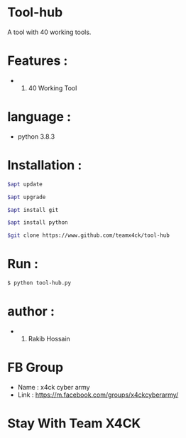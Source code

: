 # Tool-hub
A tool with 40 working tools.

# Features :
* 1. 40 Working Tool
# language :
* python 3.8.3

# Installation :
```bash
$apt update

$apt upgrade

$apt install git

$apt install python

$git clone https://www.github.com/teamx4ck/tool-hub
```
# Run :
```bash
$ python tool-hub.py
```
# author :
* 1. Rakib Hossain

# FB Group
* Name : x4ck cyber army
* Link : https://m.facebook.com/groups/x4ckcyberarmy/

# Stay With Team X4CK

